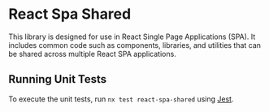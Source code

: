 # React Spa Shared

This library is designed for use in React Single Page Applications (SPA). It includes common code such as components, libraries, and utilities that can be shared across multiple React SPA applications.

## Running Unit Tests

To execute the unit tests, run `nx test react-spa-shared` using [Jest](https://jestjs.io).